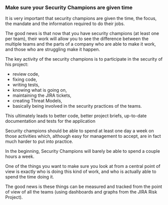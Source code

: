 ### Make sure your Security Champions are given time

It is very important that security champions are given the time, the focus, the mandate and the information required to do their jobs.

The good news is that now that you have security champions (at least one per team), their work will allow you to see the difference between the multiple teams and the parts of a company who are able to make it work, and those who are struggling make it happen.

The key activity of the security champions is to participate in the security of his project:
* review code,
* fixing code,
* writing tests,
* knowing what is going on,
* maintaining the JIRA tickets,
* creating Threat Models,
* basically being involved in the security practices of the teams.

This ultimately leads to better code, better project briefs, up-to-date documentation and tests for the application

Security champions should be able to spend at least one day a week on those activities which, although easy for management to accept, are in fact much harder to put into practice.

In the beginning, Security Champions will barely be able to spend a couple hours a week.

One of the things you want to make sure you look at from a central point of view is exactly who is doing this kind of work, and who is actually able to spend the time doing it.

The good news is these things can be measured and tracked from the point of view of all the teams (using dashboards and graphs from the JIRA Risk Project).
